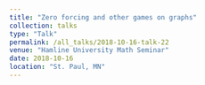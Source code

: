 ```yaml
---
title: "Zero forcing and other games on graphs"
collection: talks
type: "Talk"
permalink: /all_talks/2018-10-16-talk-22
venue: "Hamline University Math Seminar"
date: 2018-10-16
location: "St. Paul, MN"
---
```

